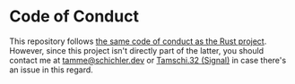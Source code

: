 # Code of Conduct

This repository follows [the same code of conduct as the Rust project](https://www.rust-lang.org/policies/code-of-conduct).  
However, since this project isn't directly part of the latter, you should contact me at [tamme@schichler.dev](mailto:tamme@schichler.dev) or [Tamschi.32 (Signal)](https://signal.me/#eu/E-K8EwDr8syjNkAZmN0LVIFSAZzn0zugRN1rAeBbePKC9UJysCRGK6eo4HhGoYMg) in case there's an issue in this regard.
